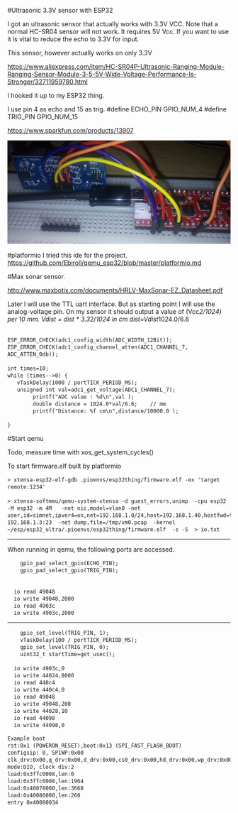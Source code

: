 #Ultrasonic 3.3V sensor with ESP32

I got an ultrasonic sensor that actually works with 3.3V VCC.
Note that a normal HC-SR04 sensor will not work. It requires 5V Vcc.
If you want to use it is vital to reduce the echo to 3.3V for input.

This sensor, however actually works on only 3.3V

https://www.aliexpress.com/item/HC-SR04P-Ultrasonic-Ranging-Module-Ranging-Sensor-Module-3-5-5V-Wide-Voltage-Performance-Is-Stronger/32711959780.html


I hooked it up to my ESP32 thing.

I use pin 4 as echo and 15 as trig.
  #define ECHO_PIN GPIO_NUM_4
  #define TRIG_PIN GPIO_NUM_15


https://www.sparkfun.com/products/13907

![connection](connect.png)

#platformio
I tried this ide for the project.
https://github.com/Ebiroll/qemu_esp32/blob/master/platformio.md


#Max sonar sensor.

http://www.maxbotix.com/documents/HRLV-MaxSonar-EZ_Datasheet.pdf

Later I will use the TTL uart interface. But as starting point I will use the analog-voltage pin.
On my sensor it should output a value of (Vcc*2/1024) per 10 mm.
Vdist = dist * 3.3*2/*1024        in cm
dist=Vdist*1024.0/6.6
```

ESP_ERROR_CHECK(adc1_config_width(ADC_WIDTH_12Bit));
ESP_ERROR_CHECK(adc1_config_channel_atten(ADC1_CHANNEL_7, ADC_ATTEN_0db));

int times=10;
while (times-->0) {
   vTaskDelay(1000 / portTICK_PERIOD_MS);
   unsigned int val=adc1_get_voltage(ADC1_CHANNEL_7);
        printf("ADC value : %d\n",val );
        double distance = 1024.0*val/6.6;    // mm
        printf("Distance: %f cm\n",distance/10000.0 );

}
```

#Start qemu

Todo, measure time with xos_get_system_cycles()

To start firmware.elf built by platformio

```
> xtensa-esp32-elf-gdb .pioenvs/esp32thing/firmware.elf -ex 'target remote:1234'

> xtensa-softmmu/qemu-system-xtensa -d guest_errors,unimp  -cpu esp32 -M esp32 -m 4M   -net nic,model=vlan0 -net user,id=simnet,ipver4=on,net=192.168.1.0/24,host=192.168.1.40,hostfwd=tcp::10023-192.168.1.3:23  -net dump,file=/tmp/vm0.pcap  -kernel  ~/esp/esp32_ultra/.pioenvs/esp32thing/firmware.elf  -s -S  > io.txt
```

---------------

When running in qemu, the following ports are accessed.

```
    gpio_pad_select_gpio(ECHO_PIN);
    gpio_pad_select_gpio(TRIG_PIN);


  io read 49048
  io write 49048,2000
  io read 4903c
  io write 4903c,2000
```



---------------

```
    gpio_set_level(TRIG_PIN, 1);
    vTaskDelay(100 / portTICK_PERIOD_MS);
    gpio_set_level(TRIG_PIN, 0);
    uint32_t startTime=get_usec();

  io write 4903c,0
  io write 44024,8000
  io read 440c4
  io write 440c4,0
  io read 49048
  io write 49048,200
  io write 44028,10
  io read 44098
  io write 44098,0
```

```
Example boot
rst:0x1 (POWERON_RESET),boot:0x13 (SPI_FAST_FLASH_BOOT)
configsip: 0, SPIWP:0x00
clk_drv:0x00,q_drv:0x00,d_drv:0x00,cs0_drv:0x00,hd_drv:0x00,wp_drv:0x00
mode:DIO, clock div:2
load:0x3ffc0008,len:0
load:0x3ffc0008,len:1964
load:0x40078000,len:3668
load:0x40080000,len:260
entry 0x40080034

```
